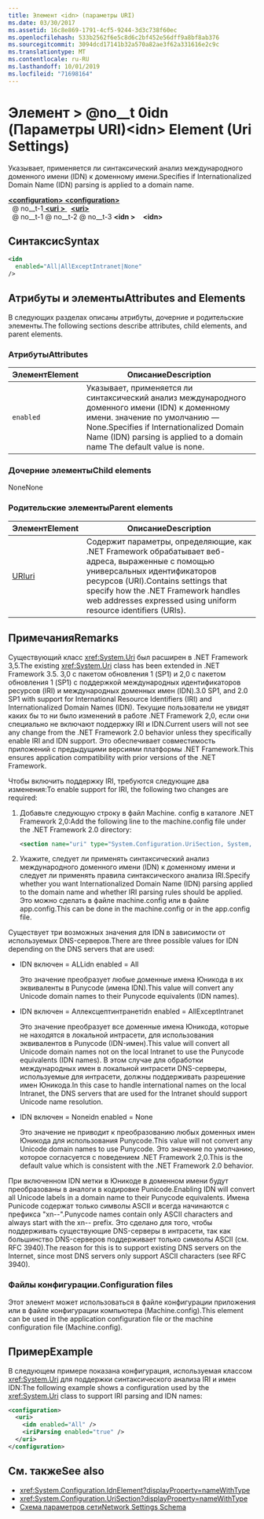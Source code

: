 ```yaml
---
title: Элемент <idn> (параметры URI)
ms.date: 03/30/2017
ms.assetid: 16c8e869-1791-4cf5-9244-3d3c738f60ec
ms.openlocfilehash: 533b2562f6e5c8d6c2bf452e56dff9a8bf8ab376
ms.sourcegitcommit: 3094dcd17141b32a570a82ae3f62a331616e2c9c
ms.translationtype: MT
ms.contentlocale: ru-RU
ms.lasthandoff: 10/01/2019
ms.locfileid: "71698164"
---
```

# <a name="idn-element-uri-settings"></a><span data-ttu-id="f51c8-102">Элемент > @no__t 0idn (Параметры URI)</span><span class="sxs-lookup"><span data-stu-id="f51c8-102">\<idn> Element (Uri Settings)</span></span>

<span data-ttu-id="f51c8-103">Указывает, применяется ли синтаксический анализ международного доменного имени (IDN) к доменному имени.</span><span class="sxs-lookup"><span data-stu-id="f51c8-103">Specifies if Internationalized Domain Name (IDN) parsing is applied to a domain name.</span></span>
  
[<span data-ttu-id="f51c8-104"> **\<configuration>** </span><span class="sxs-lookup"><span data-stu-id="f51c8-104">**\<configuration>**</span></span>](../configuration-element.md)  
<span data-ttu-id="f51c8-105">&nbsp; @ no__t-1[ **\<uri >** ](uri-element-uri-settings.md)</span><span class="sxs-lookup"><span data-stu-id="f51c8-105">&nbsp;&nbsp;[**\<uri>**](uri-element-uri-settings.md)</span></span>  
<span data-ttu-id="f51c8-106">&nbsp; @ no__t-1 @ no__t-2 @ no__t-3 **\<idn >**</span><span class="sxs-lookup"><span data-stu-id="f51c8-106">&nbsp;&nbsp;&nbsp;&nbsp;**\<idn>**</span></span>  
  
## <a name="syntax"></a><span data-ttu-id="f51c8-107">Синтаксис</span><span class="sxs-lookup"><span data-stu-id="f51c8-107">Syntax</span></span>  
  
```xml
<idn
  enabled="All|AllExceptIntranet|None"
/>  
```  
  
## <a name="attributes-and-elements"></a><span data-ttu-id="f51c8-108">Атрибуты и элементы</span><span class="sxs-lookup"><span data-stu-id="f51c8-108">Attributes and Elements</span></span>  
 <span data-ttu-id="f51c8-109">В следующих разделах описаны атрибуты, дочерние и родительские элементы.</span><span class="sxs-lookup"><span data-stu-id="f51c8-109">The following sections describe attributes, child elements, and parent elements.</span></span>  
  
### <a name="attributes"></a><span data-ttu-id="f51c8-110">Атрибуты</span><span class="sxs-lookup"><span data-stu-id="f51c8-110">Attributes</span></span>  

|<span data-ttu-id="f51c8-111">**Элемент**</span><span class="sxs-lookup"><span data-stu-id="f51c8-111">**Element**</span></span>|<span data-ttu-id="f51c8-112">**Описание**</span><span class="sxs-lookup"><span data-stu-id="f51c8-112">**Description**</span></span>|  
|-----------------|---------------------|  
|`enabled`|<span data-ttu-id="f51c8-113">Указывает, применяется ли синтаксический анализ международного доменного имени (IDN) к доменному имени. значение по умолчанию — None.</span><span class="sxs-lookup"><span data-stu-id="f51c8-113">Specifies if Internationalized Domain Name (IDN) parsing is applied to a domain name The default value is none.</span></span>|  

### <a name="child-elements"></a><span data-ttu-id="f51c8-114">Дочерние элементы</span><span class="sxs-lookup"><span data-stu-id="f51c8-114">Child elements</span></span>

<span data-ttu-id="f51c8-115">None</span><span class="sxs-lookup"><span data-stu-id="f51c8-115">None</span></span>
  
### <a name="parent-elements"></a><span data-ttu-id="f51c8-116">Родительские элементы</span><span class="sxs-lookup"><span data-stu-id="f51c8-116">Parent elements</span></span>

|<span data-ttu-id="f51c8-117">**Элемент**</span><span class="sxs-lookup"><span data-stu-id="f51c8-117">**Element**</span></span>|<span data-ttu-id="f51c8-118">**Описание**</span><span class="sxs-lookup"><span data-stu-id="f51c8-118">**Description**</span></span>|  
|-----------------|---------------------|  
|[<span data-ttu-id="f51c8-119">URI</span><span class="sxs-lookup"><span data-stu-id="f51c8-119">uri</span></span>](uri-element-uri-settings.md)|<span data-ttu-id="f51c8-120">Содержит параметры, определяющие, как .NET Framework обрабатывает веб-адреса, выраженные с помощью универсальных идентификаторов ресурсов (URI).</span><span class="sxs-lookup"><span data-stu-id="f51c8-120">Contains settings that specify how the .NET Framework handles web addresses expressed using uniform resource identifiers (URIs).</span></span>|  

## <a name="remarks"></a><span data-ttu-id="f51c8-121">Примечания</span><span class="sxs-lookup"><span data-stu-id="f51c8-121">Remarks</span></span>

<span data-ttu-id="f51c8-122">Существующий класс <xref:System.Uri> был расширен в .NET Framework 3,5.</span><span class="sxs-lookup"><span data-stu-id="f51c8-122">The existing <xref:System.Uri> class has been extended in .NET Framework 3.5.</span></span> <span data-ttu-id="f51c8-123">3,0 с пакетом обновления 1 (SP1) и 2,0 с пакетом обновления 1 (SP1) с поддержкой международных идентификаторов ресурсов (IRI) и международных доменных имен (IDN).</span><span class="sxs-lookup"><span data-stu-id="f51c8-123">3.0 SP1, and 2.0 SP1 with support for International Resource Identifiers (IRI) and Internationalized Domain Names (IDN).</span></span> <span data-ttu-id="f51c8-124">Текущие пользователи не увидят каких бы то ни было изменений в работе .NET Framework 2,0, если они специально не включают поддержку IRI и IDN.</span><span class="sxs-lookup"><span data-stu-id="f51c8-124">Current users will not see any change from the .NET Framework 2.0 behavior unless they specifically enable IRI and IDN support.</span></span> <span data-ttu-id="f51c8-125">Это обеспечивает совместимость приложений с предыдущими версиями платформы .NET Framework.</span><span class="sxs-lookup"><span data-stu-id="f51c8-125">This ensures application compatibility with prior versions of the .NET Framework.</span></span>

<span data-ttu-id="f51c8-126">Чтобы включить поддержку IRI, требуются следующие два изменения:</span><span class="sxs-lookup"><span data-stu-id="f51c8-126">To enable support for IRI, the following two changes are required:</span></span>

1. <span data-ttu-id="f51c8-127">Добавьте следующую строку в файл Machine. config в каталоге .NET Framework 2,0:</span><span class="sxs-lookup"><span data-stu-id="f51c8-127">Add the following line to the machine.config file under the .NET Framework 2.0 directory:</span></span>
  
    ```xml  
    <section name="uri" type="System.Configuration.UriSection, System, Version=2.0.0.0, Culture=neutral, PublicKeyToken=b77a5c561934e089" />  
    ```  
  
2. <span data-ttu-id="f51c8-128">Укажите, следует ли применять синтаксический анализ международного доменного имени (IDN) к доменному имени и следует ли применять правила синтаксического анализа IRI.</span><span class="sxs-lookup"><span data-stu-id="f51c8-128">Specify whether you want Internationalized Domain Name (IDN) parsing applied to the domain name and whether IRI parsing rules should be applied.</span></span> <span data-ttu-id="f51c8-129">Это можно сделать в файле machine.config или в файле app.config.</span><span class="sxs-lookup"><span data-stu-id="f51c8-129">This can be done in the machine.config or in the app.config file.</span></span>

 <span data-ttu-id="f51c8-130">Существует три возможных значения для IDN в зависимости от используемых DNS-серверов.</span><span class="sxs-lookup"><span data-stu-id="f51c8-130">There are three possible values for IDN depending on the DNS servers that are used:</span></span>

- <span data-ttu-id="f51c8-131">IDN включен = ALL</span><span class="sxs-lookup"><span data-stu-id="f51c8-131">idn enabled = All</span></span>  

     <span data-ttu-id="f51c8-132">Это значение преобразует любые доменные имена Юникода в их эквиваленты в Punycode (имена IDN).</span><span class="sxs-lookup"><span data-stu-id="f51c8-132">This value will convert any Unicode domain names to their Punycode equivalents (IDN names).</span></span>

- <span data-ttu-id="f51c8-133">IDN включен = Аллексцептинтранет</span><span class="sxs-lookup"><span data-stu-id="f51c8-133">idn enabled = AllExceptIntranet</span></span>

     <span data-ttu-id="f51c8-134">Это значение преобразует все доменные имена Юникода, которые не находятся в локальной интрасети, для использования эквивалентов в Punycode (IDN-имен).</span><span class="sxs-lookup"><span data-stu-id="f51c8-134">This value will convert all Unicode domain names not on the local Intranet to use the Punycode equivalents (IDN names).</span></span> <span data-ttu-id="f51c8-135">В этом случае для обработки международных имен в локальной интрасети DNS-серверы, используемые для интрасети, должны поддерживать разрешение имен Юникода.</span><span class="sxs-lookup"><span data-stu-id="f51c8-135">In this case to handle international names on the local Intranet, the DNS servers that are used for the Intranet should support Unicode name resolution.</span></span>

- <span data-ttu-id="f51c8-136">IDN включен = None</span><span class="sxs-lookup"><span data-stu-id="f51c8-136">idn enabled = None</span></span>

     <span data-ttu-id="f51c8-137">Это значение не приводит к преобразованию любых доменных имен Юникода для использования Punycode.</span><span class="sxs-lookup"><span data-stu-id="f51c8-137">This value will not convert any Unicode domain names to use Punycode.</span></span> <span data-ttu-id="f51c8-138">Это значение по умолчанию, которое согласуется с поведением .NET Framework 2,0.</span><span class="sxs-lookup"><span data-stu-id="f51c8-138">This is the default value which is consistent with the .NET Framework 2.0 behavior.</span></span>

 <span data-ttu-id="f51c8-139">При включенном IDN метки в Юникоде в доменном имени будут преобразованы в аналоги в кодировке Punicode.</span><span class="sxs-lookup"><span data-stu-id="f51c8-139">Enabling IDN will convert all Unicode labels in a domain name to their Punycode equivalents.</span></span> <span data-ttu-id="f51c8-140">Имена Punicode содержат только символы ASCII и всегда начинаются с префикса "xn--".</span><span class="sxs-lookup"><span data-stu-id="f51c8-140">Punycode names contain only ASCII characters and always start with the xn-- prefix.</span></span> <span data-ttu-id="f51c8-141">Это сделано для того, чтобы поддерживать существующие DNS-серверы в интрасети, так как большинство DNS-серверов поддерживает только символы ASCII (см. RFC 3940).</span><span class="sxs-lookup"><span data-stu-id="f51c8-141">The reason for this is to support existing DNS servers on the Internet, since most DNS servers only support ASCII characters (see RFC 3940).</span></span>

### <a name="configuration-files"></a><span data-ttu-id="f51c8-142">Файлы конфигурации.</span><span class="sxs-lookup"><span data-stu-id="f51c8-142">Configuration files</span></span>

<span data-ttu-id="f51c8-143">Этот элемент может использоваться в файле конфигурации приложения или в файле конфигурации компьютера (Machine.config).</span><span class="sxs-lookup"><span data-stu-id="f51c8-143">This element can be used in the application configuration file or the machine configuration file (Machine.config).</span></span>

## <a name="example"></a><span data-ttu-id="f51c8-144">Пример</span><span class="sxs-lookup"><span data-stu-id="f51c8-144">Example</span></span>

<span data-ttu-id="f51c8-145">В следующем примере показана конфигурация, используемая классом <xref:System.Uri> для поддержки синтаксического анализа IRI и имен IDN:</span><span class="sxs-lookup"><span data-stu-id="f51c8-145">The following example shows a configuration used by the <xref:System.Uri> class to support IRI parsing and IDN names:</span></span>

```xml
<configuration>
  <uri>
    <idn enabled="All" />
    <iriParsing enabled="true" />
  </uri>
</configuration>
```

## <a name="see-also"></a><span data-ttu-id="f51c8-146">См. также</span><span class="sxs-lookup"><span data-stu-id="f51c8-146">See also</span></span>

- <xref:System.Configuration.IdnElement?displayProperty=nameWithType>
- <xref:System.Configuration.UriSection?displayProperty=nameWithType>
- [<span data-ttu-id="f51c8-147">Схема параметров сети</span><span class="sxs-lookup"><span data-stu-id="f51c8-147">Network Settings Schema</span></span>](index.md)
